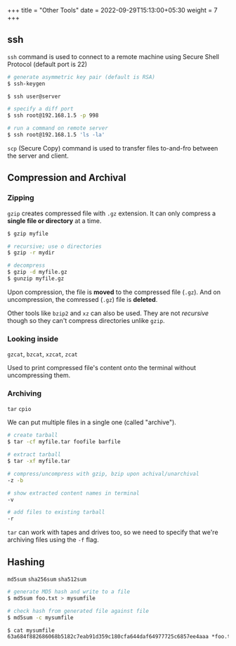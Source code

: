 +++
title = "Other Tools"
date =  2022-09-29T15:13:00+05:30
weight = 7
+++

## ssh
`ssh` command is used to connect to a remote machine using Secure Shell Protocol (default port is 22)

```sh
# generate asymmetric key pair (default is RSA)
$ ssh-keygen

$ ssh user@server

# specify a diff port
$ ssh root@192.168.1.5 -p 998

# run a command on remote server
$ ssh root@192.168.1.5 'ls -la'
````

`scp` (Secure Copy) command is used to transfer files to-and-fro between the server and client.

## Compression and Archival

### Zipping
`gzip` creates compressed file with `.gz` extension. It can only compress a **single file or directory** at a time.

```sh
$ gzip myfile 

# recursive; use o directories
$ gzip -r mydir

# decompress
$ gzip -d myfile.gz
$ gunzip myfile.gz
```

Upon compression, the file is **moved** to the compressed file (`.gz`). And on uncompression, the comressed (`.gz`) file is **deleted**.

Other tools like `bzip2` and `xz` can also be used. They are not _recursive_ though so they can't compress directories unlike `gzip`.

### Looking inside
`gzcat`, `bzcat`, `xzcat`, `zcat`

Used to print compressed file's content onto the terminal without uncompressing them.

### Archiving
`tar` `cpio`

We can put multiple files in a single one (called "archive").
```sh
# create tarball 
$ tar -cf myfile.tar foofile barfile

# extract tarball
$ tar -xf myfile.tar

# compress/uncompress with gzip, bzip upon achival/unarchival
-z -b

# show extracted content names in terminal
-v 

# add files to existing tarball
-r 
```

`tar` can work with tapes and drives too, so we need to specify that we're archiving files using the `-f` flag.

## Hashing
`md5sum` `sha256sum` `sha512sum`

```sh
# generate MD5 hash and write to a file
$ md5sum foo.txt > mysumfile

# check hash from generated file against file
$ md5sum -c mysumfile
```

```txt
$ cat mysumfile
63a684f882686068b5182c7eab91d359c180cfa644daf64977725c6857ee4aaa *foo.txt
```